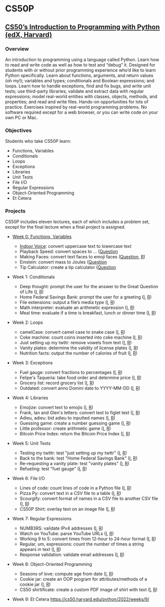 # CS50P

## [CS50’s Introduction to Programming with Python (edX, Harvard)](https://cs50.harvard.edu/python/2022/)

### Overview
An introduction to programming using a language called Python. Learn how to read and write code as well as how to test and “debug” it. Designed for students with or without prior programming experience who’d like to learn Python specifically. Learn about functions, arguments, and return values (oh my!); variables and types; conditionals and Boolean expressions; and loops. Learn how to handle exceptions, find and fix bugs, and write unit tests; use third-party libraries; validate and extract data with regular expressions; model real-world entities with classes, objects, methods, and properties; and read and write files. Hands-on opportunities for lots of practice. Exercises inspired by real-world programming problems. No software required except for a web browser, or you can write code on your own PC or Mac.

### Objectives
Students who take CS50P learn:
- Functions, Variables
- Conditionals
- Loops
- Exceptions
- Libraries
- Unit Tests
- File I/O
- Regular Expressions
- Object-Oriented Programming
- Et Cetera

### Projects
CS50P includes eleven lectures, each of which includes a problem set, except for the final lecture when a final project is assigned.


- [Week 0: Functions, Variables](https://cs50.harvard.edu/python/2022/weeks/0/)
  * [Indoor Voice](https://cs50.harvard.edu/python/2022/psets/0/indoor/): convert uppercase text to lowercase text
  * Playback Speed: convert spaces to ... ([Question](https://cs50.harvard.edu/python/2022/psets/0/playback)
  * Making Faces: convert text faces to emoji faces ([Question](https://cs50.harvard.edu/python/2022/psets/0/faces), [R](https://github.com/kvnduff/CS50P/tree/master/pset0/faces))
  * Einstein: convert mass to Joules ([Question](https://cs50.harvard.edu/python/2022/psets/0/einstein)
  * Tip Calculator: create a tip calculator ([Question](https://cs50.harvard.edu/python/2022/psets/0/tip)
 
- Week 1: Conditionals
  * Deep thought: prompt the user for the answer to the Great Question of Life ([I](https://cs50.harvard.edu/python/2022/psets/1/deep), [R](https://github.com/kvnduff/CS50P/tree/master/pset1/deep))
  * Home Federal Savings Bank: prompt the user for a greeting ([I](https://cs50.harvard.edu/python/2022/psets/1/bank), [R](https://github.com/kvnduff/CS50P/tree/master/pset1/bank))
  * File extensions: output a file’s media type ([I](https://cs50.harvard.edu/python/2022/psets/1/extensions), [R](https://github.com/kvnduff/CS50P/tree/master/pset1/extensions))
  * Math interpreter: evaluate an arithmetic expression ([I](https://cs50.harvard.edu/python/2022/psets/1/interpreter), [R](https://github.com/kvnduff/CS50P/tree/master/pset1/interpreter))
  * Meal time: evaluate if a time is breakfast, lunch or dinner time ([I](https://cs50.harvard.edu/python/2022/psets/1/meal), [R](https://github.com/kvnduff/CS50P/tree/master/pset1/meal))

- Week 2: Loops
  * camelCase: convert camel case to snake case  ([I](https://cs50.harvard.edu/python/2022/psets/2/camel), [R](https://github.com/kvnduff/CS50P/tree/master/pset2/camel))
  * Coke machine: count coins inserted into coke machine ([I](https://cs50.harvard.edu/python/2022/psets/2/coke), [R](https://github.com/kvnduff/CS50P/tree/master/pset2/coke))
  * Just setting up my twttr: remove vowels from text  ([I](https://cs50.harvard.edu/python/2022/psets/2/twttr), [R](https://github.com/kvnduff/CS50P/tree/master/pset2/twttr))
  * Vanity plates: determine the validity of license plates ([I](https://cs50.harvard.edu/python/2022/psets/2/plates), [R](https://github.com/kvnduff/CS50P/tree/master/pset2/plates))
  * Nutrition facts: output the number of calories of fruit ([I](https://cs50.harvard.edu/python/2022/psets/2/nutrition), [R](https://github.com/kvnduff/CS50P/tree/master/pset2/nutrition))
- Week 3: Exceptions
  * Fuel gauge: convert fractions to percentages ([I](https://cs50.harvard.edu/python/2022/psets/3/fuel), [R](https://github.com/kvnduff/CS50P/tree/master/pset3/fuel))
  * Felipe's Taqueria: take food order and determine price ([I](https://cs50.harvard.edu/python/2022/psets/3/taqueria), [R](https://github.com/kvnduff/CS50P/tree/master/pset3/taqueria))
  * Grocery list: record grocery list ([I](https://cs50.harvard.edu/python/2022/psets/3/grocery), [R](https://github.com/kvnduff/CS50P/tree/master/pset3/grocery))
  * Outdated: convert anno Domini date to YYYY-MM-DD ([I](https://cs50.harvard.edu/python/2022/psets/3/outdated), [R](https://github.com/kvnduff/CS50P/tree/master/pset3/outdated))
- Week 4: Libraries
  * Emojize: convert text to emojis ([I](https://cs50.harvard.edu/python/2022/psets/4/emojize), [R](https://github.com/kvnduff/CS50P/tree/master/pset4/emojize))
  * Frank, Ian and Glen's letters: convert text to figlet text ([I](https://cs50.harvard.edu/python/2022/psets/4/figlet), [R](https://github.com/kvnduff/CS50P/tree/master/pset4/figlet))
  * Adieu, adieu: bid adieu to inputted names ([I](https://cs50.harvard.edu/python/2022/psets/4/adieu), [R](https://github.com/kvnduff/CS50P/tree/master/pset4/adieu))
  * Guessing game: create a number guessing game ([I](https://cs50.harvard.edu/python/2022/psets/4/game), [R](https://github.com/kvnduff/CS50P/tree/master/pset4/game))
  * Little professor: create arithmetic game  ([I](https://cs50.harvard.edu/python/2022/psets/4/professor), [R](https://github.com/kvnduff/CS50P/tree/master/pset4/professor))
  * Bitcoin Price Index: return the Bitcoin Price Index ([I](https://cs50.harvard.edu/python/2022/psets/4/bitcoin), [R](https://github.com/kvnduff/CS50P/tree/master/pset4/bitcoin))
- Week 5: Unit Tests
  * Testing my twittr: test "just setting up my twttr"   ([I](https://cs50.harvard.edu/python/2022/psets/5/test_twttr), [R](https://github.com/kvnduff/CS50P/tree/master/pset5/test_twttr))
  * Back to the bank: test "Home Federal Savings Bank" ([I](https://cs50.harvard.edu/python/2022/psets/5/test_bank), [R](https://github.com/kvnduff/CS50P/tree/master/pset5/test_bank))
  * Re-requesting a vanity plate: test "vanity plates" ([I](https://cs50.harvard.edu/python/2022/psets/5/test_plates), [R](https://github.com/kvnduff/CS50P/tree/master/pset5/test_plates))
  * Refueling: test "fuel gauge" ([I](https://cs50.harvard.edu/python/2022/psets/5/test_fuel), [R](https://github.com/kvnduff/CS50P/tree/master/pset5/test_fuel))
- Week 6: File I/O
  * Lines of code: count lines of code in a Python file ([I](https://cs50.harvard.edu/python/2022/psets/6/lines), [R](https://github.com/kvnduff/CS50P/tree/master/pset6/lines))
  * Pizza Py: convert text in a CSV file to a table ([I](https://cs50.harvard.edu/python/2022/psets/6/pizza), [R](https://github.com/kvnduff/CS50P/tree/master/pset6/pizza))
  * Scourgify: convert format of names in a CSV file to another CSV file ([I](https://cs50.harvard.edu/python/2022/psets/6/scourgify), [R](https://github.com/kvnduff/CS50P/tree/master/pset6/scourgify))
  * CS50P Shirt: overlay text on an image file ([I](https://cs50.harvard.edu/python/2022/psets/6/shirt), [R](https://github.com/kvnduff/CS50P/tree/master/pset6/shirt))
- Week 7: Regular Expressions
  * NUMB3RS: validate IPv4 addresses ([I](https://cs50.harvard.edu/python/2022/psets/7/numb3rs), [R](https://github.com/kvnduff/CS50P/tree/master/pset7/numb3rs))
  * Watch on YouTube: parse YouTube URLs ([I](https://cs50.harvard.edu/python/2022/psets/7/watch), [R](https://github.com/kvnduff/CS50P/tree/master/pset7/watch))
  * Working 9 to 5: convert times from 12-hour to 24-hour format ([I](https://cs50.harvard.edu/python/2022/psets/7/working), [R](https://github.com/kvnduff/CS50P/tree/master/pset7/working))
  * Regular, um, expressions: count the number of times a string appears in text ([I](https://cs50.harvard.edu/python/2022/psets/7/um), [R](https://github.com/kvnduff/CS50P/tree/master/pset7/um))
  * Response validation: validate email addresses ([I](https://cs50.harvard.edu/python/2022/psets/7/response), [R](https://github.com/kvnduff/CS50P/tree/master/pset7/response))
- Week 8: Object-Oriented Programming
  * Seasons of love: compute age from date ([I](https://cs50.harvard.edu/python/2022/psets/8/seasons), [R](https://github.com/kvnduff/CS50P/tree/master/pset8/seasons))
  * Cookie jar: create an OOP program for attributes/methods of a cookie jar ([I](https://cs50.harvard.edu/python/2022/psets/8/jar), [R](https://github.com/kvnduff/CS50P/tree/master/pset8/jar))
  * CS50 shirtificate: create a custom PDF image of shirt with text ([I](https://cs50.harvard.edu/python/2022/psets/8/shirtificate), [R](https://github.com/kvnduff/CS50P/tree/master/pset8/shirtificate))
- Week 9: Et Cetera https://cs50.harvard.edu/python/2022/weeks/9/
